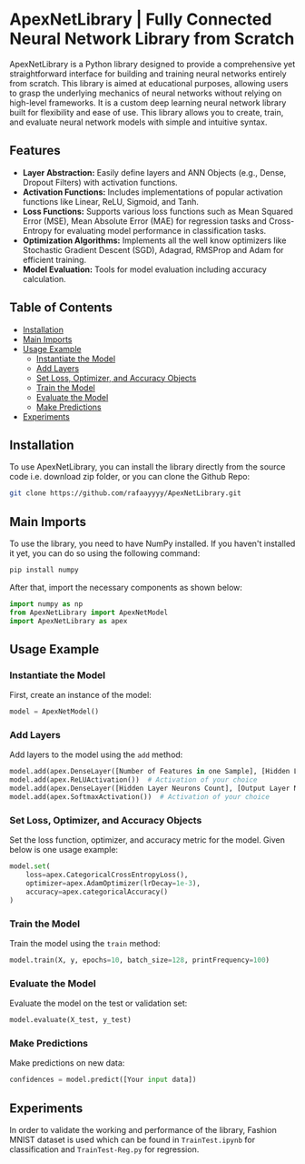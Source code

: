 # ApexNetLibrary | Fully Connected Neural Network Library from Scratch

ApexNetLibrary is a Python library designed to provide a comprehensive yet straightforward interface for building and training neural networks entirely from scratch. This library is aimed at educational purposes, allowing users to grasp the underlying mechanics of neural networks without relying on high-level frameworks. It is a custom deep learning neural network library built for flexibility and ease of use. This library allows you to create, train, and evaluate neural network models with simple and intuitive syntax.

## Features

- **Layer Abstraction:** Easily define layers and ANN Objects (e.g., Dense, Dropout Filters) with activation functions.
- **Activation Functions:** Includes implementations of popular activation functions like Linear, ReLU, Sigmoid, and Tanh.
- **Loss Functions:** Supports various loss functions such as Mean Squared Error (MSE), Mean Absolute Error (MAE) for regression tasks and Cross-Entropy for evaluating model performance in classification tasks.
- **Optimization Algorithms:** Implements all the well know optimizers like Stochastic Gradient Descent (SGD), Adagrad, RMSProp and Adam for efficient training.
- **Model Evaluation:** Tools for model evaluation including accuracy calculation.

## Table of Contents

- [Installation](#installation)
- [Main Imports](#main-imports)
- [Usage Example](#usage-example)
  - [Instantiate the Model](#instantiate-the-model)
  - [Add Layers](#add-layers)
  - [Set Loss, Optimizer, and Accuracy Objects](#set-loss-optimizer-and-accuracy-objects)
  - [Train the Model](#train-the-model)
  - [Evaluate the Model](#evaluate-the-model)
  - [Make Predictions](#make-predictions)
- [Experiments](#experiments)

## Installation

To use ApexNetLibrary, you can install the library directly from the source code i.e. download zip folder, or you can clone the Github Repo:

```bash
git clone https://github.com/rafaayyyy/ApexNetLibrary.git
```

## Main Imports


To use the library, you need to have NumPy installed. If you haven't installed it yet, you can do so using the following command:

```bash
pip install numpy
```

After that, import the necessary components as shown below:
```python
import numpy as np
from ApexNetLibrary import ApexNetModel
import ApexNetLibrary as apex
```

## Usage Example

### Instantiate the Model

First, create an instance of the model:

```python
model = ApexNetModel()
```

### Add Layers

Add layers to the model using the `add` method:

```python
model.add(apex.DenseLayer([Number of Features in one Sample], [Hidden Layer Neurons Count]))
model.add(apex.ReLUActivation())  # Activation of your choice
model.add(apex.DenseLayer([Hidden Layer Neurons Count], [Output Layer Neurons Count]))
model.add(apex.SoftmaxActivation())  # Activation of your choice
```

### Set Loss, Optimizer, and Accuracy Objects

Set the loss function, optimizer, and accuracy metric for the model. Given below is one usage example:

```python
model.set(
    loss=apex.CategoricalCrossEntropyLoss(),
    optimizer=apex.AdamOptimizer(lrDecay=1e-3),
    accuracy=apex.categoricalAccuracy()
)
```

### Train the Model

Train the model using the `train` method:

```python
model.train(X, y, epochs=10, batch_size=128, printFrequency=100)
```

### Evaluate the Model

Evaluate the model on the test or validation set:

```python
model.evaluate(X_test, y_test)
```

### Make Predictions

Make predictions on new data:

```python
confidences = model.predict([Your input data])
```

## Experiments

In order to validate the working and performance of the library, Fashion MNIST dataset is used which can be found in `TrainTest.ipynb` for classification and `TrainTest-Reg.py` for regression.
